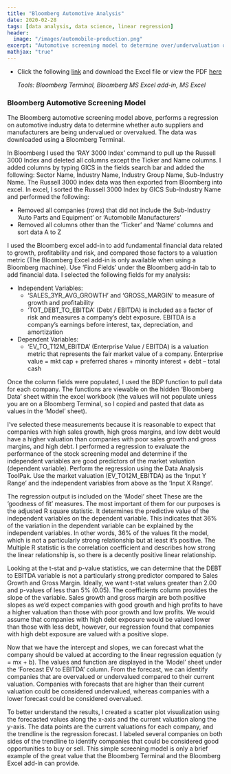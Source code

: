 ```yaml
---
title: "Bloomberg Automotive Analysis"
date: 2020-02-28
tags: [data analysis, data science, linear regression]
header:
  image: "/images/automobile-production.png" 
excerpt: "Automotive screening model to determine over/undervaluation of auto manufacturers and suppliers. _Tools: Bloomberg Terminal, Bloomberg MS Excel add-in, MS Excel_"
mathjax: "true"
---
```

- Click the following [link](https://github.com/mdreck/mdreck.github.io/blob/master/bloomberg_analysis/bloomberg_analysis.xlsx) and download the Excel file or view the PDF [here](https://github.com/mdreck/mdreck.github.io/blob/master/bloomberg_analysis/bloomberg_analysis.pdf)

  _Tools: Bloomberg Terminal, Bloomberg MS Excel add-in, MS Excel_

### Bloomberg Automotive Screening Model
 The Bloomberg automotive screening model above, performs a regression on automotive industry data to determine whether auto suppliers and manufacturers are being undervalued or overvalued. The data was downloaded using a Bloomberg Terminal.
 
In Bloomberg I used the ‘RAY 3000 Index’ command to pull up the Russell 3000 Index and deleted all columns except the Ticker and Name columns. I added columns by typing GICS in the fields search bar and added the following: Sector Name, Industry Name, Industry Group Name, Sub-Industry Name. The Russell 3000 index data was then exported from Bloomberg into excel.
In excel, I sorted the Russell 3000 Index by GICS Sub-Industry Name and performed the following: 
- Removed all companies (rows) that did not include the Sub-Industry ‘Auto Parts and Equipment’ or ‘Automobile Manufacturers’
- Removed all columns other than the ‘Ticker’ and ‘Name’ columns and sort data A to Z

I used the Bloomberg excel add-in to add fundamental financial data related to growth, profitability and risk, and compared those factors to a valuation metric (The Bloomberg Excel add-in is only available when using a Bloomberg machine). 
Use ‘Find Fields’ under the Bloomberg add-in tab to add financial data. I selected the following fields for my analysis:
- Independent Variables:
  - ‘SALES_3YR_AVG_GROWTH’ and ‘GROSS_MARGIN’ to measure of growth and profitability 
  - ‘TOT_DEBT_TO_EBITDA’ (Debt / EBITDA) is included as a factor of risk and measures a company’s debt exposure. EBITDA is a company’s earnings before interest, tax, depreciation, and amortization
- Dependent Variables:
  - ‘EV_TO_T12M_EBITDA’ (Enterprise Value / EBITDA) is a valuation metric that represents the fair market value of a company. Enterprise value = mkt cap + preferred shares + minority interest + debt – total cash

Once the column fields were populated, I used the BDP function to pull data for each company. The functions are viewable on the hidden ‘Bloomberg Data’ sheet within the excel workbook (the values will not populate unless you are on a Bloomberg Terminal, so I copied and pasted that data as values in the ‘Model’ sheet).

I’ve selected these measurements because it is reasonable to expect that companies with high sales growth, high gross margins, and low debt would have a higher valuation than companies with poor sales growth and gross margins, and high debt. I performed a regression to evaluate the performance of the stock screening model and determine if the independent variables are good predictors of the market valuation (dependent variable). Perform the regression using the Data Analysis ToolPak. Use the market valuation (EV_TO12M_EBITDA) as the ‘Input Y Range’ and the independent variables from above as the ‘Input X Range’.
 
The regression output is included on the ‘Model’ sheet
These are the ‘goodness of fit’ measures. The most important of them for our purposes is the adjusted R square statistic. It determines the predictive value of the independent variables on the dependent variable. This indicates that 36% of the variation in the dependent variable can be explained by the independent variables. In other words, 36% of the values fit the model, which is not a particularly strong relationship but at least it’s positive. The Multiple R statistic is the correlation coefficient and describes how strong the linear relationship is, so there is a decently positive linear relationship. 
 
Looking at the t-stat and p-value statistics, we can determine that the DEBT to EBITDA variable is not a particularly strong predictor compared to Sales Growth and Gross Margin. Ideally, we want t-stat values greater than 2.00 and p-values of less than 5% (0.05). The coefficients column provides the slope of the variable. Sales growth and gross margin are both positive slopes as we’d expect companies with good growth and high profits to have a higher valuation than those with poor growth and low profits. We would assume that companies with high debt exposure would be valued lower than those with less debt, however, our regression found that companies with high debt exposure are valued with a positive slope. 

Now that we have the intercept and slopes, we can forecast what the company should be valued at according to the linear regression equation (y = mx + b). The values and function are displayed in the ‘Model’ sheet under the ‘Forecast EV to EBITDA’ column. From the forecast, we can identify companies that are overvalued or undervalued compared to their current valuation. Companies with forecasts that are higher than their current valuation could be considered undervalued, whereas companies with a lower forecast could be considered overvalued. 

To better understand the results, I created a scatter plot visualization using the forecasted values along the x-axis and the current valuation along the y-axis. The data points are the current valuations for each company, and the trendline is the regression forecast. I labeled several companies on both sides of the trendline to identify companies that could be considered good opportunities to buy or sell. This simple screening model is only a brief example of the great value that the Bloomberg Terminal and the Bloomberg Excel add-in can provide.

